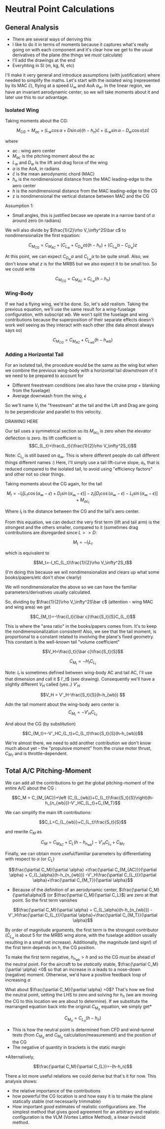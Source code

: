 # Neutral Point Calculations


## General Analysis 
+ There are several ways of deriving this
+ I like to do it in terms of moments because it captures what's really going on with each component and it's clear how we get to the usual derivatives of the plane (the things we *must* calculate)
+ I'll add the drawings at the end
+ Everyhting in SI  (m, kg, N, etc)


I'll make it very general and introduce assumptions (with justification) where needed to simplify the maths.
Let's start with the isolated wing (represented by its MAC $\bar c$), flying at a speed $U_\infty$ and AoA $\alpha_w$. In the linear region, we have an invariant aerodynamic center,  so we will take moments about it and later use this to our advantage.

### Isolated Wing

Taking moments about the CG:

$$M_{CG} = M_{ac} + (L_w\cos\alpha+D\sin\alpha)(h-h_n)\bar c + (L_w\sin\alpha-D_w\cos\alpha)z\bar c$$

where
 
+ ac : wing aero center
+ $M_{ac}$ is the pitching moment about the ac
+ $L_w$ and $D_w$ is the lift and drag force of the wing
+ $\alpha$ is the AoA, in radians
+ $\bar c$ is the mean aerodynamic chord (MAC) 
+ $h_n$ is the nondimensional distance from the MAC leading-edge to the aero center
+ $h$ is the nondimensional distance from the MAC leading-edge to the CG 
+ z is nondimensional the vertical distance between MAC and the CG


Assumption 1:

+  Small angles, this is justified becase we operate in a narrow band of $\alpha$ around zero (in radians)

We will also divide by $\frac{1}{2}\rho V_\infty^2S\bar c$ to nondimensionalize the first equation:

$$C_{M_{CG}}=C_{M_{AC}}+(C_{L_w}+C_{D_w}\alpha)(h-h_n)+(C_{L_w}\alpha-C_{D_w})z$$

At this point, we can expect $C_{D_w}\alpha$ and  $C_{L_w}\alpha$ to be quite small. Also, we don't know what $z$ is for the MRB5 but we also expect it to be small too. So we could write

$$C_{M_{CG}}=C_{M_{AC}}+C_{L_w}(h-h_n)$$

### Wing-Body

If we had a flying wing, we'd be done. So, let's add realism. 
Taking the previous equation, we'll use the same result for a wing-fuselage configuration, with subscript $wb$. We won't split the fuselage and wing contributions because the superposition of their separate effects doesn't work well seeing as they interact with each other (the data almost always says so)

$$C_{M_{CG}}=C_{M_{AC}}+C_{L_{wb}}(h-h_{wb})$$

### Adding a Horizontal Tail

For an isolated tail, the procedure would be the same as the wing but when we combine the previous wing-body with a horizontal tail _downstream_ of it we need to be prepared to account for

+ Different freestream conditions (we also have the cruise prop + blanking from the fuselage)
+ Average downwash from the wing, $\epsilon$

So we'll name $V_t$ the "freestream" at the tail and the Lift and Drag are going to be perpendicular and parallel to this velocity.

DRAWING HERE

Our tail uses a symmetrical section so its $M_{ac_t}$ is zero when the elevator deflection is zero.
Its lift coefficient is $$C_{L_t}=\frac{L_t}{\frac{1}{2}\rho V_\infty^2S_t}$$

Note: $C_{L_t}$ is still based on $q_\infty$. This is where different people do call different things different names :) Here, I'll simply use a tail lift-curve slope, $a_t$, that is reduced compared to the isolated tail, to avoid using "efficiency factors" and other not so clear things.

Taking moments about the CG again, for the tail 


$$M_t = -l_t[L_t\cos(\alpha_\infty-\epsilon)+D_t\sin(\alpha_\infty-\epsilon)]-z_t[D_t\cos(\alpha_\infty-\epsilon)-L_t\sin(\alpha_\infty-\epsilon)]+M_{ac_t}$$

Where $l_t$ is the distance between the CG and the tail's aero center.

From this equation, we can deduct the very first term (lift and tail arm) is the strongest and the others smaller, compared to it (sometimes drag contributions are disregarded since $L>>D$:

$$M_t=-l_tL_t$$

which is equivalent to

$$M_t=-l_tC_{L_t}\frac{1}{2}\rho V_\infty^2S_t$$

(I'm doing this because we will nondimensionalize and clears up what some books/papers/etc don't show clearly)

We will nondimensionalize the above so we can have the familiar parameters/derivatives usually calculated.

So, dividing by $\frac{1}{2}\rho V_\infty^2S\bar c$ (attention - wing MAC and wing area) we get

$$C_{M_t}=-\frac{l_t}{\bar c}\frac{S_t}{S}C_{L_t}$$

This is where the "area ratio" in the books/papers comes from. It's to keep the nondimensionalization consistent! Also, we see that the tail moment, is proportional to a constant related to involving the plane's fixed geometry.
This constant is the well-known tail "volume coefficient"

$$V_H=\frac{l_t}{\bar c}\frac{S_t}{S}$$

$$C_{M_t}=-H_tC_{L_t}$$

Note: $l_t$ is sometimes defined between wing-body AC and tail AC, I'll use that dimension and call it $ l'_t$ (see drawing). Consequently we'll have a slightly different $V_H$ called (yes..) $V'_H$

$$V_H = V'_H-\frac{S_t}{S}(h-h_{wb}) $$

Adn the tail moment about the wing-body aero center is $$C_{M_t}=-V'_HC_{L_t}$$

And about the CG (by substitution)

$$C_{M_t}=-V'_HC_{L_t}+C_{L_t}\frac{S_t}{S}(h-h_{wb})$$

We're almost there, we need to add another contribution we don't know much about yet - the "propulsive moment" from the cruise motor thrust, $C_{M_T}$ and is throttle-dependent.

## Total A/C Pitching-Moment
We can add all the contributions to get the global pitching-moment of the entire A/C about the CG :

$$C_M = C_{M_{AC}}+\left (C_{L_{wb}}+C_{L_t}\frac{S_t}{S}\right)(h-h_{n_{wb}})-V'_HC_{L_t}+C_{M_T}$$

We can simplify the main lift contributions:

$$C_L=C_{L_{wb}}+C_{L_t}\frac{S_t}{S}$$

and rewrite $C_M$ as

$$C_M = C_{M_{AC}}+C_L(h-h_{n_{wb}})-V'_HC_{L_t}+C_{M_T}$$

Finally, we can obtain more useful/familiar parameters by differentiating with respect to $\alpha$ (or $C_L$)



$$\frac{\partial C_M}{\partial \alpha} =\frac{\partial C_{M_{AC}}}{\partial \alpha} + C_{L_\alpha}(h-h_{n_{wb}}) -V'_H\frac{\partial C_{L_t}}{\partial \alpha}+\frac{\partial C_{M_T}}{\partial \alpha}$$

+ Because of the definition of an aerodynamic center, $\frac{\partial C_M}{\partial\alpha}$ (or $\frac{\partial C_M}{\partial C_L}$)  are zero at that point. So the first term vanishes

$$\frac{\partial C_M}{\partial \alpha} = C_{L_\alpha}(h-h_{n_{wb}}) -V'_H\frac{\partial C_{L_t}}{\partial \alpha}+\frac{\partial C_{M_T}}{\partial \alpha}$$


By order of magnitude arguments, the first term is the strongest contributor ($C_{L_\alpha}$ is about 5 for the MRB5 wing alone, with the fuselage addition usually resulting in a  small net increase). Additionally, the magnitude (and sign!) of the first term depends on $h$, the CG position. 

To make the first term negative, $h_{n_{wb}} > h$ and so the CG _must_ be ahead of the neutral point.
For the aircraft to be _statically_ stable, $\frac{\partial C_M}{\partial \alpha} <0$ so that an increase in $\alpha$ leads to a nose-down (negative) moment. Otherwise, we'd have a positive feedback loop of increasing $\alpha$

What about $\frac{\partial C_M}{\partial \alpha} =0$?
That's how we find the neutral point, setting the LHS to zero and solving for $h_{n}$ (we are moving the CG to this location we are about to determine).
If we substitute the rearranged equation back into the original $C_{M_\alpha}$ equation, we simply get*

$$C_{M_\alpha}=C_{L_\alpha}(h-h_n)$$





+ This is how the neutral point is determined from CFD and wind-tunnel tests (from $C_{M_\alpha}$ and $C_{M_\alpha}$ calculation/measurement) and the position of the CG
+ The negative of quantity in brackets is the static margin


*Alternatively, 

$$\frac{\partial C_M}{\partial C_{L}}=-(h-h_n)$$

There a lot more useful relations we could derive but that's it for now. 
This analysis shows:

+ the relative importance of the contributions 
+ how powerful the CG location is and how easy it is to make the plane statically stable (not necessarily trimmable)
+ How important *good* estimates of realistic configurations are. The simplest method that gives good agreement for an arbitrary and realistic configuration is the VLM (Vortex Lattice Method), a linear inviscid method.








































































